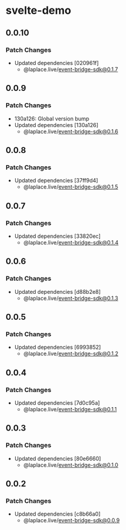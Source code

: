 # svelte-demo

## 0.0.10

### Patch Changes

- Updated dependencies [020961f]
  - @laplace.live/event-bridge-sdk@0.1.7

## 0.0.9

### Patch Changes

- 130a126: Global version bump
- Updated dependencies [130a126]
  - @laplace.live/event-bridge-sdk@0.1.6

## 0.0.8

### Patch Changes

- Updated dependencies [37ff9d4]
  - @laplace.live/event-bridge-sdk@0.1.5

## 0.0.7

### Patch Changes

- Updated dependencies [33820ec]
  - @laplace.live/event-bridge-sdk@0.1.4

## 0.0.6

### Patch Changes

- Updated dependencies [d88b2e8]
  - @laplace.live/event-bridge-sdk@0.1.3

## 0.0.5

### Patch Changes

- Updated dependencies [6993852]
  - @laplace.live/event-bridge-sdk@0.1.2

## 0.0.4

### Patch Changes

- Updated dependencies [7d0c95a]
  - @laplace.live/event-bridge-sdk@0.1.1

## 0.0.3

### Patch Changes

- Updated dependencies [80e6660]
  - @laplace.live/event-bridge-sdk@0.1.0

## 0.0.2

### Patch Changes

- Updated dependencies [c8b66a0]
  - @laplace.live/event-bridge-sdk@0.0.9
